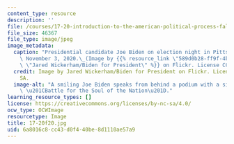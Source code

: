```yaml
---
content_type: resource
description: ''
file: /courses/17-20-introduction-to-the-american-political-process-fall-2020/6a8016c8cc43d0f440be8d1110ae57a9_17-20f20.jpg
file_size: 46367
file_type: image/jpeg
image_metadata:
  caption: "Presidential candidate Joe Biden on election night in Pittsburgh, PA,\
    \ November 3, 2020.\_(Image by {{% resource_link \"589d0b28-ff9f-4b82-bbb3-bcc33a8d4613\"\
    \ \"Jared Wickerham/Biden for President\" %}} on Flickr. License CC BY-NC-SA.)"
  credit: Image by Jared Wickerham/Biden for President on Flickr. License CC BY NC
    SA.
  image-alt: "A smiling Joe Biden speaks from behind a podium with a sign reading\
    \ \u201CBattle for the Soul of the Nation\u201D."
learning_resource_types: []
license: https://creativecommons.org/licenses/by-nc-sa/4.0/
ocw_type: OCWImage
resourcetype: Image
title: 17-20f20.jpg
uid: 6a8016c8-cc43-d0f4-40be-8d1110ae57a9
---
```

